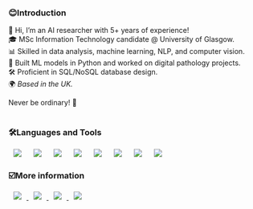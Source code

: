 <h3>😊Introduction</h3>

👋 Hi, I’m an AI researcher with 5+ years of experience! <br/>
🎓 MSc Information Technology candidate @ University of Glasgow.  <br/>
📊 Skilled in data analysis, machine learning, NLP, and computer vision.  <br/>
🧠 Built ML models in Python and worked on digital pathology projects.  <br/>
🛠️ Proficient in SQL/NoSQL database design.  <br/>
🌍 <em> Based in the UK. </em><br/>

Never be ordinary! 🚀 <br/><br/>


<h3>🛠Languages and Tools</h3>
<div>
<img src ="https://img.shields.io/badge/Python-3776AB.svg?&style=for-the-badge&logo=Python&logoColor=white" style="height : auto; margin-left : 10px; margin-right : 10px;"/> 
<img src ="https://img.shields.io/badge/Java-ED8B00?style=for-the-badge&logo=Java&logoColor=white" style="height : auto; margin-left : 10px; margin-right : 10px;"/>
<img src ="https://img.shields.io/badge/eclipseide-2C2255.svg?&style=for-the-badge&logo=eclipseide&logoColor=white" style="height : auto; margin-left : 10px; margin-right : 10px;"/
<img src="https://img.shields.io/badge/postgresql-4169e1?style=for-the-badge&logo=postgresql&logoColor=white" style="height : auto; margin-left : 10px; margin-right : 10px;"/>
<img src="https://img.shields.io/badge/oracle-F80000?style=for-the-badge&logo=oracle&logoColor=white" style="height : auto; margin-left : 10px; margin-right : 10px;"/>
<img src="https://img.shields.io/badge/XML-%23005FAD.svg?&style=for-the-badge&logo=XML&logoColor=white" style="height : auto; margin-left : 10px; margin-right : 10px;"/>
<img src="https://img.shields.io/badge/google_colab-F9AB00?style=for-the-badge&logo=googlecolab&logoColor=white" style="height : auto; margin-left : 10px; margin-right : 10px;"/>
<img src="https://img.shields.io/badge/linux-FCC624?style=for-the-badge&logo=linux&logoColor=black" style="height : auto; margin-left : 10px; margin-right : 10px;"/>
<img src="https://img.shields.io/badge/R-F276DC3?style=for-the-badge&logo=R&logoColor=black" style="height : auto; margin-left : 10px; margin-right : 10px;"/> 
</div>

<h3>☑️More information</h3>
<a href="https://www.scopus.com/authid/detail.uri?authorId=57219472918">
    <img src="http://img.shields.io/badge/scopus-E9711C?style=flat&logo=Scopus&logoColor=white&link=https://www.scopus.com/authid/detail.uri?authorId=57219472918"
        style="height : auto; margin-left : 10px; margin-right : 10px;"/>
<a href="https://orcid.org/0000-0002-9209-9719">
    <img src="http://img.shields.io/badge/orcid-A6CE39?style=flat&logo=ORCID&logoColor=white&link=https://orcid.org/0000-0002-9209-9719"
        style="height : auto; margin-left : 10px; margin-right : 10px;"/>
<a href="https://chonny.tistory.com">
    <img src="http://img.shields.io/badge/Tech Blog-00D182?style=flat&logo=Emby&logoColor=white&link=https://chonny.tistory.com"
        style="height : auto; margin-left : 10px; margin-right : 10px;"/>
<a href="https://eunice1615@gmail.com">
    <img src="http://img.shields.io/badge/Gmail-EA4335?style=flat&logo=Gmail&logoColor=white&link=https://eunice1615@gmail.com"
        style="height : auto; margin-left : 10px; margin-right : 10px;"/>
